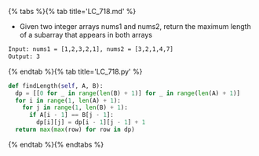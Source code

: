 {% tabs %}{% tab title='LC_718.md' %}

* Given two integer arrays nums1 and nums2, return the maximum length of a subarray that appears in both arrays

```txt
Input: nums1 = [1,2,3,2,1], nums2 = [3,2,1,4,7]
Output: 3
```

{% endtab %}{% tab title='LC_718.py' %}

```py
def findLength(self, A, B):
  dp = [[0 for _ in range(len(B) + 1)] for _ in range(len(A) + 1)]
  for i in range(1, len(A) + 1):
    for j in range(1, len(B) + 1):
      if A[i - 1] == B[j - 1]:
        dp[i][j] = dp[i - 1][j - 1] + 1
  return max(max(row) for row in dp)
```

{% endtab %}{% endtabs %}
